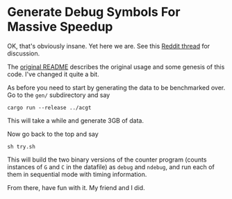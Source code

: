 # Generate Debug Symbols For Massive Speedup

OK, that's obviously insane. Yet here we are. See this
[Reddit thread](https://www.reddit.com/r/learnrust/comments/e7dikc/weird_behavior_on_release_mode/)
for discussion.

The [original README](README-orig.md) describes the original
usage and some genesis of this code. I've changed it quite a
bit.

As before you need to start by generating the data to be
benchmarked over. Go to the `gen/` subdirectory and say

    cargo run --release ../acgt

This will take a while and generate 3GB of data.

Now go back to the top and say

    sh try.sh

This will build the two binary versions of the counter
program (counts instances of `G` and `C` in the datafile)
as `debug` and `ndebug`, and run each of them in sequential
mode with timing information.

From there, have fun with it. My friend and I did.
